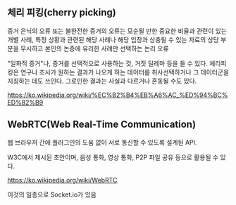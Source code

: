 
## 체리 피킹(cherry picking)

증거 은닉의 오류 또는 불완전한 증거의 오류는 모순될 만한 중요한 비율과 관련이 있는 개별 사례, 특정 상황과 관련된 해당 사례나 해당 입장과 상충될 수 있는 자료의 상당 부분을 무시하고 본인의 논증에 유리한 사례만 선택하는 논리 오류

"일화적 증거"나, 증거를 선택적으로 사용하는 것, 거짓 딜레마 등을 들 수 있다. 체리피킹은 연구나 조사가 원하는 결과가 나오게 하는 데이터를 취사선택하거나 그 데이터군을 지칭하는 데도 쓰인다. 그로인한 결과는 사실과 다르거나 혼동될 수도 있다.

https://ko.wikipedia.org/wiki/%EC%B2%B4%EB%A6%AC_%ED%94%BC%ED%82%B9

## WebRTC(Web Real-Time Communication)

웹 브라우저 간에 플러그인의 도움 없이 서로 통신할 수 있도록 설계된 API. 

W3C에서 제시된 초안이며, 음성 통화, 영상 통화, P2P 파일 공유 등으로 활용될 수 있다.

https://ko.wikipedia.org/wiki/WebRTC

이것의 일종으로 Socket.io가 있음
